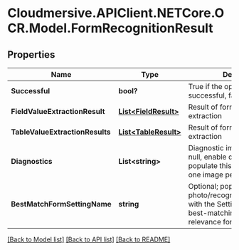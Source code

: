 # Cloudmersive.APIClient.NETCore.OCR.Model.FormRecognitionResult
## Properties

Name | Type | Description | Notes
------------ | ------------- | ------------- | -------------
**Successful** | **bool?** | True if the operation was successful, false otherwise | [optional] 
**FieldValueExtractionResult** | [**List&lt;FieldResult&gt;**](FieldResult.md) | Result of form field OCR data extraction | [optional] 
**TableValueExtractionResults** | [**List&lt;TableResult&gt;**](TableResult.md) | Result of form table OCR data extraction | [optional] 
**Diagnostics** | **List&lt;string&gt;** | Diagnostic images - default is null, enable diagnostics&#x3D;true to populate this parameter with one image per field | [optional] 
**BestMatchFormSettingName** | **string** | Optional; populated when using photo/recognize/form/advanced with the Setting Name of the best-matching highest-relevance form | [optional] 

[[Back to Model list]](../README.md#documentation-for-models) [[Back to API list]](../README.md#documentation-for-api-endpoints) [[Back to README]](../README.md)

